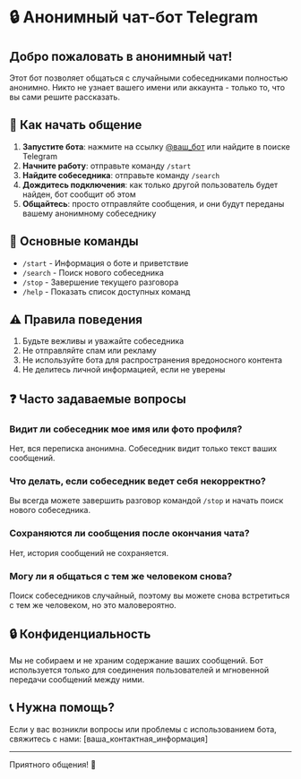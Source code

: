 # 🔒 Анонимный чат-бот Telegram

## Добро пожаловать в анонимный чат!

Этот бот позволяет общаться с случайными собеседниками полностью анонимно. Никто не узнает вашего имени или аккаунта - только то, что вы сами решите рассказать.

## 🚀 Как начать общение

1. **Запустите бота**: нажмите на ссылку [@ваш_бот](https://t.me/your_bot_name) или найдите в поиске Telegram
2. **Начните работу**: отправьте команду `/start`
3. **Найдите собеседника**: отправьте команду `/search`
4. **Дождитесь подключения**: как только другой пользователь будет найден, бот сообщит об этом
5. **Общайтесь**: просто отправляйте сообщения, и они будут переданы вашему анонимному собеседнику

## 📝 Основные команды

- `/start` - Информация о боте и приветствие
- `/search` - Поиск нового собеседника
- `/stop` - Завершение текущего разговора
- `/help` - Показать список доступных команд

## ⚠️ Правила поведения

1. Будьте вежливы и уважайте собеседника
2. Не отправляйте спам или рекламу
3. Не используйте бота для распространения вредоносного контента
4. Не делитесь личной информацией, если не уверены

## ❓ Часто задаваемые вопросы

### Видит ли собеседник мое имя или фото профиля?
Нет, вся переписка анонимна. Собеседник видит только текст ваших сообщений.

### Что делать, если собеседник ведет себя некорректно?
Вы всегда можете завершить разговор командой `/stop` и начать поиск нового собеседника.

### Сохраняются ли сообщения после окончания чата?
Нет, история сообщений не сохраняется.

### Могу ли я общаться с тем же человеком снова?
Поиск собеседников случайный, поэтому вы можете снова встретиться с тем же человеком, но это маловероятно.

## 🔒 Конфиденциальность

Мы не собираем и не храним содержание ваших сообщений. Бот используется только для соединения пользователей и мгновенной передачи сообщений между ними.

## 📞 Нужна помощь?

Если у вас возникли вопросы или проблемы с использованием бота, свяжитесь с нами: [ваша_контактная_информация]

---

Приятного общения! 🌟
